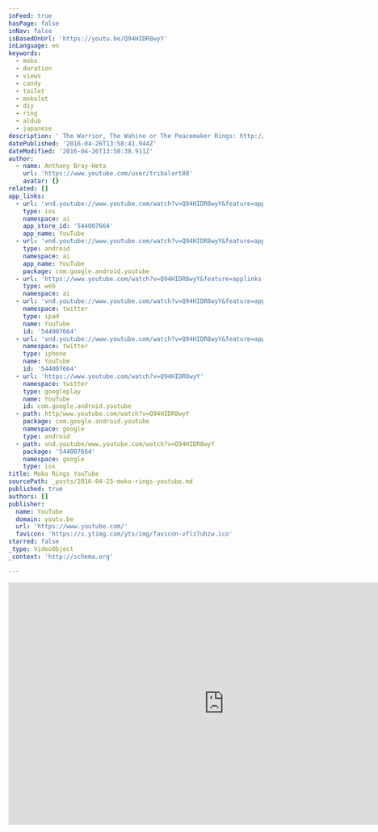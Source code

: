 ```yaml
---
inFeed: true
hasPage: false
inNav: false
isBasedOnUrl: 'https://youtu.be/Q94HIDR8wyY'
inLanguage: en
keywords:
  - moko
  - duration
  - views
  - candy
  - toilet
  - mokolet
  - diy
  - ring
  - aldub
  - japanese
description: ' The Warrior, The Wahine or The Peacemaker Rings: http://bit.ly/1WR9Zpv Payment Plan Option: http://bit.ly/233kt4x'
datePublished: '2016-04-26T13:58:41.944Z'
dateModified: '2016-04-26T13:58:38.911Z'
author:
  - name: Anthony Bray-Heta
    url: 'https://www.youtube.com/user/tribalart88'
    avatar: {}
related: []
app_links:
  - url: 'vnd.youtube://www.youtube.com/watch?v=Q94HIDR8wyY&feature=applinks'
    type: ios
    namespace: ai
    app_store_id: '544007664'
    app_name: YouTube
  - url: 'vnd.youtube://www.youtube.com/watch?v=Q94HIDR8wyY&feature=applinks'
    type: android
    namespace: ai
    app_name: YouTube
    package: com.google.android.youtube
  - url: 'https://www.youtube.com/watch?v=Q94HIDR8wyY&feature=applinks'
    type: web
    namespace: ai
  - url: 'vnd.youtube://www.youtube.com/watch?v=Q94HIDR8wyY&feature=applinks'
    namespace: twitter
    type: ipad
    name: YouTube
    id: '544007664'
  - url: 'vnd.youtube://www.youtube.com/watch?v=Q94HIDR8wyY&feature=applinks'
    namespace: twitter
    type: iphone
    name: YouTube
    id: '544007664'
  - url: 'https://www.youtube.com/watch?v=Q94HIDR8wyY'
    namespace: twitter
    type: googleplay
    name: YouTube
    id: com.google.android.youtube
  - path: http/www.youtube.com/watch?v=Q94HIDR8wyY
    package: com.google.android.youtube
    namespace: google
    type: android
  - path: vnd.youtube/www.youtube.com/watch?v=Q94HIDR8wyY
    package: '544007664'
    namespace: google
    type: ios
title: Moko Rings YouTube
sourcePath: _posts/2016-04-25-moko-rings-youtube.md
published: true
authors: []
publisher:
  name: YouTube
  domain: youtu.be
  url: 'https://www.youtube.com/'
  favicon: 'https://s.ytimg.com/yts/img/favicon-vflz7uhzw.ico'
starred: false
_type: VideoObject
_context: 'http://schema.org'

---
```

<iframe src="https://cdn.embedly.com/widgets/media.html?src=https%3A%2F%2Fwww.youtube.com%2Fembed%2FQ94HIDR8wyY%3Ffeature%3Doembed&amp;url=https%3A%2F%2Fwww.youtube.com%2Fwatch%3Fv%3DQ94HIDR8wyY%26feature%3Dyoutu.be&amp;image=https%3A%2F%2Fi.ytimg.com%2Fvi%2FQ94HIDR8wyY%2Fhqdefault.jpg&amp;key=b7d04c9b404c499eba89ee7072e1c4f7&amp;type=text%2Fhtml&amp;schema=youtube" width="854" height="480" scrolling="no" frameborder="0" allowfullscreen="" style=""></iframe>